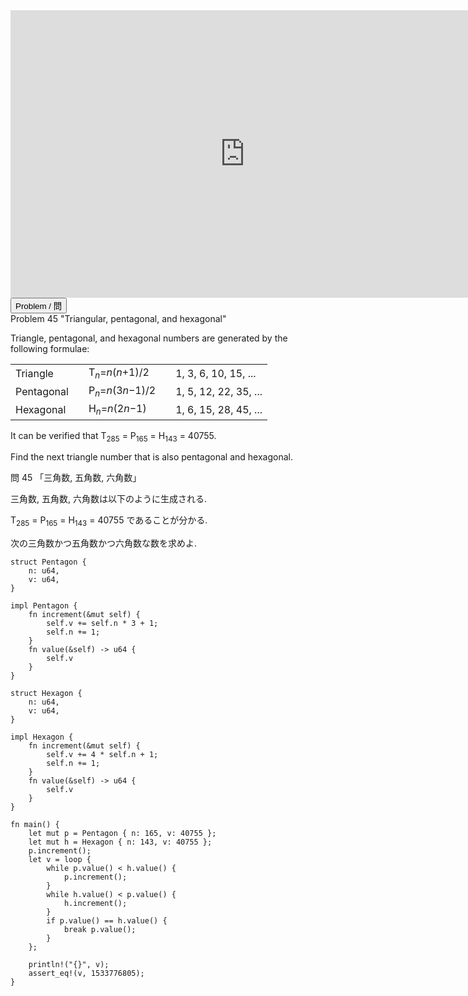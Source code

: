 <html><iframe src="https://docs.google.com/presentation/d/e/2PACX-1vSnWKImUZLJQbkm855cLC6Jew2ogWHv8JjSSvpmijO1HPXfKtJDmXaPrpZAIZje8cnPTzXy4SRgpyY4/embed?start=false&loop=false&delayms=60000" frameborder="0" width="750" height="460" allowfullscreen="true" mozallowfullscreen="true" webkitallowfullscreen="true"></iframe></html>

<html>
<button class="accordion" onclick="toggle('the-accordion');">Problem / 問</button>
<div id="the-accordion" class="panel w3-hide">
Problem 45 "Triangular, pentagonal, and hexagonal"

<p>Triangle, pentagonal, and hexagonal numbers are generated by the following formulae:</p>
<table><tr><td>Triangle</td>
<td> </td>
<td>T<sub><i>n</i></sub>=<i>n</i>(<i>n</i>+1)/2</td>
<td> </td>
<td>1, 3, 6, 10, 15, ...</td>
</tr><tr><td>Pentagonal</td>
<td> </td>
<td>P<sub><i>n</i></sub>=<i>n</i>(3<i>n</i>−1)/2</td>
<td> </td>
<td>1, 5, 12, 22, 35, ...</td>
</tr><tr><td>Hexagonal</td>
<td> </td>
<td>H<sub><i>n</i></sub>=<i>n</i>(2<i>n</i>−1)</td>
<td> </td>
<td>1, 6, 15, 28, 45, ...</td>
</tr></table><p>It can be verified that T<sub>285</sub> = P<sub>165</sub> = H<sub>143</sub> = 40755.</p>
<p>Find the next triangle number that is also pentagonal and hexagonal.</p>



問 45 「三角数, 五角数, 六角数」

三角数, 五角数, 六角数は以下のように生成される.

T<sub>285</sub> = P<sub>165</sub> = H<sub>143</sub> = 40755 であることが分かる.

次の三角数かつ五角数かつ六角数な数を求めよ.

</div>
</html>


```rust,editable
struct Pentagon {
    n: u64,
    v: u64,
}

impl Pentagon {
    fn increment(&mut self) {
        self.v += self.n * 3 + 1;
        self.n += 1;
    }
    fn value(&self) -> u64 {
        self.v
    }
}

struct Hexagon {
    n: u64,
    v: u64,
}

impl Hexagon {
    fn increment(&mut self) {
        self.v += 4 * self.n + 1;
        self.n += 1;
    }
    fn value(&self) -> u64 {
        self.v
    }
}

fn main() {
    let mut p = Pentagon { n: 165, v: 40755 };
    let mut h = Hexagon { n: 143, v: 40755 };
    p.increment();
    let v = loop {
        while p.value() < h.value() {
            p.increment();
        }
        while h.value() < p.value() {
            h.increment();
        }
        if p.value() == h.value() {
            break p.value();
        }
    };

    println!("{}", v);
    assert_eq!(v, 1533776805);
}
```
